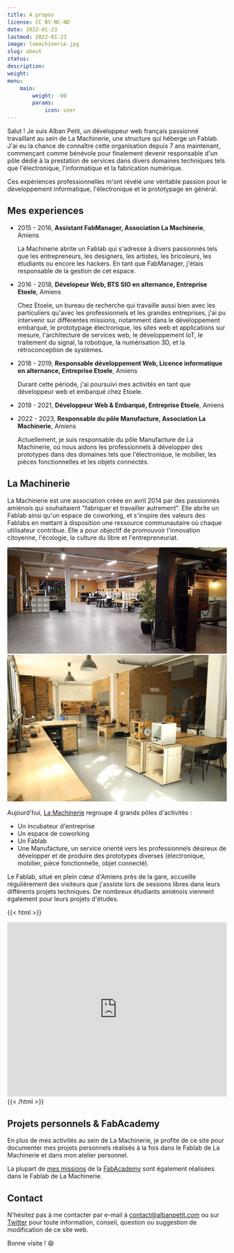 ```yaml
---
title: A propos
license: CC BY-NC-ND
date: 2022-01-23
lastmod: 2022-01-23
image: lamachinerie.jpg
slug: about
status: 
description:
weight: 
menu:
    main: 
        weight: -90
        params:
            icon: user
---
```


Salut ! Je suis Alban Petit, un développeur web français passionné travaillant au sein de La Machinerie, une structure qui héberge un Fablab. J'ai eu la chance de connaître cette organisation depuis 7 ans maintenant, commençant comme bénévole pour finalement devenir responsable d'un pôle dédié à la prestation de services dans divers domaines techniques tels que l'électronique, l'informatique et la fabrication numérique.

Ces expériences professionnelles m'ont révélé une véritable passion pour le développement informatique, l'électronique et le prototypage en général.

## Mes experiences
- 2015 - 2016, **Assistant FabManager, Association La Machinerie**, Amiens

    La Machinerie abrite un Fablab qui s'adresse à divers passionnés tels que les entrepreneurs, les designers, les artistes, les bricoleurs, les étudiants ou encore les hackers. En tant que FabManager, j'étais responsable de la gestion de cet espace.
- 2016 - 2018, **Dévelopeur Web, BTS SIO en alternance, Entreprise Etoele**, Amiens

    Chez Etoele, un bureau de recherche qui travaille aussi bien avec les particuliers qu'avec les professionnels et les grandes entreprises, j'ai pu intervenir sur différentes missions, notamment dans le développement embarqué, le prototypage électronique, les sites web et applications sur mesure, l'architecture de services web, le développement IoT, le traitement du signal, la robotique, la numérisation 3D, et la rétroconception de systèmes.
- 2018 - 2019, **Responsable développement Web, Licence informatique en alternance, Entreprise Etoele**, Amiens
    
    Durant cette période, j'ai poursuivi mes activités en tant que développeur web et embarqué chez Etoele.
- 2019 - 2021, **Développeur Web & Embarqué, Entreprise Etoele**, Amiens
- 2022 - 2023, **Responsable du pôle Manufacture, Association La Machinerie**,  Amiens
    
    Actuellement, je suis responsable du pôle Manufacture de La Machinerie, où nous aidons les professionnels à développer des prototypes dans des domaines tels que l'électronique, le mobilier, les pièces fonctionnelles et les objets connectés.

## La Machinerie
La Machinerie est une association créée en avril 2014 par des passionnés amiénois qui souhaitaient "fabriquer et travailler autrement". Elle abrite un Fablab ainsi qu'un espace de coworking, et s'inspire des valeurs des Fablabs en mettant à disposition une ressource communautaire où chaque utilisateur contribue. Elle a pour objectif de promouvoir l'innovation citoyenne, l'écologie, la culture du libre et l'entrepreneuriat.

![Coworking](coworking.jpeg) ![Fablab](fablab.jpeg)

Aujourd'hui, [La Machinerie](https://lamachinerie.org) regroupe 4 grands pôles d'activités :
- Un incubateur d'entreprise 
- Un espace de coworking
- Un Fablab
- Une Manufacture, un service orienté vers les professionnels désireux de développer et de produire des prototypes diverses (électronique, mobilier, pièce fonctionnelle, objet connecté).

Le Fablab, situé en plein cœur d'Amiens près de la gare, accueille régulièrement des visiteurs que j'assiste lors de sessions libres dans leurs différents projets techniques. De nombreux étudiants amiénois viennent également pour leurs projets d'études.

{{< html >}}
<div class="mapouter">
    <div class="gallery gmap_canvas">
        <iframe style="width: 100%;" height="400" id="gmap_canvas" src="https://maps.google.com/maps?q=1B%20rue%20de%20la%20vall%C3%A9e,%2080000&t=k&z=17&ie=UTF8&iwloc=&output=embed" frameborder="0" scrolling="no" marginheight="0" marginwidth="0"></iframe>
    </div>
</div>
{{< /html >}}

##  Projets personnels & FabAcademy
En plus de mes activités au sein de La Machinerie, je profite de ce site pour documenter mes projets personnels réalisés à la fois dans le Fablab de La Machinerie et dans mon atelier personnel. 

La plupart de [mes missions](/assignments/) de la [FabAcademy](https://fabacademy.org) sont également réalisées dans le Fablab de La Machinerie.

## Contact
N'hésitez pas à me contacter par e-mail à contact@albanpetit.com ou sur [Twitter](https://twitter.com/Padh_) pour toute information, conseil, question ou suggestion de modification de ce site web.

Bonne visite ! :smile: